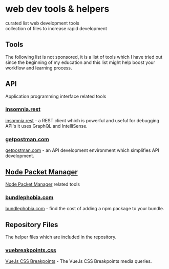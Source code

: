 # web dev tools & helpers
curated list web development tools
<br>
collection of files to increase rapid development

## Tools
The following list is not sponsored, it is a list of tools which I have tried out since the beginning of my education and this list might help boost your workflow and learning process.

## API
Application programming interface related tools

### [insomnia.rest](https://insomnia.rest/)
[insomnia.rest](https://insomnia.rest/) - a REST client which is powerful and useful for debugging API's it uses GraphQL and IntelliSense.

### [getpostman.com](https://www.getpostman.com/)
[getpostman.com](https://www.getpostman.com/) - an API development environment which simplifies API development.

## [Node Packet Manager](https://www.npmjs.com/)
[Node Packet Manager](https://www.npmjs.com/) related tools

### [bundlephobia.com](https://bundlephobia.com/)
[bundlephobia.com](https://bundlephobia.com/) - find the cost of adding a npm package to your bundle.

## Repository Files
The helper files which are included in the repository.

### [vuebreakpoints.css](https://github.com/pospisk/helpers/blob/master/vuebreakpoints.css)
[VueJs CSS Breakpoints](https://github.com/pospisk/helpers/blob/master/vuebreakpoints.css) - The VueJs CSS Breakpoints media queries.
